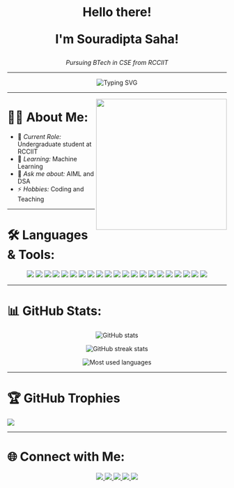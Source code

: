 <h1 align="center"> Hello there!
<p align="center"> I'm Souradipta Saha!</p> </h1>

<p align="center">
  <em>Pursuing BTech in CSE from RCCIIT</em>
</p>

---

<p align="center">
  <img src="https://readme-typing-svg.herokuapp.com?font=Fira+Code&size=24&pause=1000&color=00FF00&center=true&vCenter=true&width=435&lines=Welcome+to+my+GitHub!+;I'm+a+AIML+enthusiast!;Coding+dreams+into+reality!+🚀" alt="Typing SVG" />
</p>

---

<img align="right" src="https://github.com/your-github-username/your-repo/blob/main/assets/coding.gif" width="300"/>

# 👨‍💻 About Me:
- 💼 *Current Role:* Undergraduate student at RCCIIT
- 🌱 *Learning:* Machine Learning
- 💬 *Ask me about:* AIML and DSA 
- ⚡ *Hobbies:* Coding and Teaching 

---

# 🛠️ Languages & Tools:

<p align="center">
  <img src="https://img.shields.io/badge/c-%2300599C.svg?style=for-the-badge&logo=c&logoColor=white"/>
  <img src="https://img.shields.io/badge/c++-%2300599C.svg?style=for-the-badge&logo=c%2B%2B&logoColor=white"/>
  <img src="https://img.shields.io/badge/Python-3776AB?style=for-the-badge&logo=python&logoColor=white" />
  <img src="https://img.shields.io/badge/java-%23ED8B00.svg?style=for-the-badge&logo=openjdk&logoColor=white"/>
  <img src="https://img.shields.io/badge/html5-%23E34F26.svg?style=for-the-badge&logo=html5&logoColor=white"/>
  <img src="https://img.shields.io/badge/css3-%231572B6.svg?style=for-the-badge&logo=css3&logoColor=white"/>
  <img src="https://img.shields.io/badge/JavaScript-F7DF1E?style=for-the-badge&logo=javascript&logoColor=black" />
  <img src="https://img.shields.io/badge/MongoDB-%234ea94b.svg?style=for-the-badge&logo=mongodb&logoColor=white" />
  <img src="https://img.shields.io/badge/adobe%20photoshop-%2331A8FF.svg?style=for-the-badge&logo=adobe%20photoshop&logoColor=white" />
  <img src="https://img.shields.io/badge/adobe%20illustrator-%23FF9A00.svg?style=for-the-badge&logo=adobe%20illustrator&logoColor=white" />
  <img src="https://img.shields.io/badge/Adobe%20Premiere%20Pro-9999FF.svg?style=for-the-badge&logo=Adobe%20Premiere%20Pro&logoColor=white"/>
  <img src="https://img.shields.io/badge/PyTorch-%23EE4C2C.svg?style=for-the-badge&logo=PyTorch&logoColor=white"/>
  <img src="https://img.shields.io/badge/TensorFlow-%23FF6F00.svg?style=for-the-badge&logo=TensorFlow&logoColor=white"/>
  <img src="https://img.shields.io/badge/Windows-0078D6?style=for-the-badge&logo=windows&logoColor=white"/>
  <img src="https://img.shields.io/badge/Ubuntu-E95420?style=for-the-badge&logo=ubuntu&logoColor=white"/>
  <img src="https://img.shields.io/badge/Google_Cloud-4285F4?style=for-the-badge&logo=google-cloud&logoColor=white"/>
  <img src="https://img.shields.io/badge/Git-F05032?style=for-the-badge&logo=git&logoColor=white" />
  <img src="https://img.shields.io/badge/GitHub-100000?style=for-the-badge&logo=github&logoColor=white"/>
  <img src="https://img.shields.io/badge/Windows-DELL_G15-0078D6?style=for-the-badge&logo=windows&logoColor=white"/>
  <img src="https://img.shields.io/badge/Intel-Core_i5_12th_12500H-0071C5?style=for-the-badge&logo=intel&logoColor=white"/>
  <img src="https://img.shields.io/badge/NVIDIA-RTX3050-76B900?style=for-the-badge&logo=nvidia&logoColor=white"/>
</p>

---

# 📊 GitHub Stats:

<p align="center">
  <img src="https://github-readme-stats.vercel.app/api?username=souradipta3&show_icons=true&theme=radical" alt="GitHub stats" />
</p>

<p align="center">
  <img src="https://github-readme-streak-stats.herokuapp.com/?user=souradipta3&theme=radical" alt="GitHub streak stats" />
</p>

<p align="center">
  <img src="https://github-readme-stats.vercel.app/api/top-langs/?username=souradipta3&layout=compact&theme=radical" alt="Most used languages" />
</p>

---

# 🏆 GitHub Trophies
![](https://github-profile-trophy.vercel.app/?username=souradipta3&theme=monokai&no-frame=false&no-bg=false&margin-w=4)

---

# 🌐 Connect with Me:

<p align="center">
  <a href="http://www.linkedin.com/in/souradipta-saha" target="_blank">
    <img src="https://img.shields.io/badge/LinkedIn-0077B5?style=for-the-badge&logo=linkedin&logoColor=white" />
  </a>
  <a href="https://www.instagram.com/_raj3113_?igsh=MWNibWhjcXlncWF1aw==" target="_blank">
    <img src="https://img.shields.io/badge/Instagram-E4405F?style=for-the-badge&logo=instagram&logoColor=white" />
  </a>
  <a href="mailto:souradipta3113@gmail.com" target="_blank">
    <img src="https://img.shields.io/badge/Gmail-D14836?style=for-the-badge&logo=gmail&logoColor=white" />
  </a>
  <a href="mailto:souradiptasaha@proton.me" target="_blank">
    <img src="https://img.shields.io/badge/ProtonMail-8B89CC?style=for-the-badge&logo=protonmail&logoColor=white" />
  </a>
  <a href="mailto:souradipta3113@outlook.com" target="_blank">
    <img src="https://img.shields.io/badge/Microsoft_Outlook-0078D4?style=for-the-badge&logo=microsoft-outlook&logoColor=white" />
  </a>
</p>
